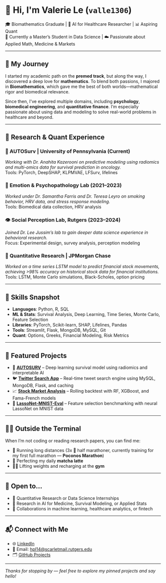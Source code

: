 # 👋 Hi, I'm Valerie Le (`valle1306`)

🎓 Biomathematics Graduate | 🧬 AI for Healthcare Researcher | 📊 Aspiring Quant  
📍 Currently a Master’s Student in Data Science | ☁️ Passionate about Applied Math, Medicine & Markets

---

## 🧭 My Journey

I started my academic path on the **premed track**, but along the way, I discovered a deep love for **mathematics**. To blend both passions, I majored in **Biomathematics**, which gave me the best of both worlds—mathematical rigor and biomedical relevance.

Since then, I've explored multiple domains, including **psychology**, **biomedical engineering**, and **quantitative finance**. I’m especially passionate about using data and modeling to solve real-world problems in healthcare and beyond.

---

## 🔬 Research & Quant Experience

### 🧠 AUTOSurv | University of Pennsylvania (Current)  
*Working with Dr. Anahita Kazerooni on predictive modeling using radiomics and multi-omics data for survival prediction in oncology.*  
Tools: PyTorch, DeepSHAP, KLPMVAE, LFSurv, lifelines

### 🧪 Emotion & Psychopathology Lab (2021–2023)  
*Worked under Dr. Samantha Farris and Dr. Teresa Leyro on smoking behavior, HRV data, and stress response modeling.*  
Tools: Biomedical data collection, HRV analysis

### 👁️ Social Perception Lab, Rutgers (2023–2024)  
*Joined Dr. Lee Jussim’s lab to gain deeper data science experience in behavioral research.*  
Focus: Experimental design, survey analysis, perception modeling

### 💼 Quantitative Research | JPMorgan Chase  
*Worked on a time series LSTM model to predict financial stock movements, achieving >98% accuracy on historical stock data for financial institutions.*  
Tools: LSTM, Monte Carlo simulations, Black-Scholes, option pricing

---

## 🔧 Skills Snapshot

- **Languages**: Python, R, SQL  
- **ML & Stats**: Survival Analysis, Deep Learning, Time Series, Monte Carlo, Feature Selection  
- **Libraries**: PyTorch, Scikit-learn, SHAP, Lifelines, Pandas  
- **Tools**: Streamlit, Flask, MongoDB, MySQL, Git  
- **Quant**: Options, Greeks, Financial Modeling, Risk Metrics

---

## 📌 Featured Projects

- 🧬 **[AUTOSURV](https://github.com/valle1306/AUTOSURV)** – Deep learning survival model using radiomics and interpretable AI  
- 🐦 **[Twitter Search App](https://github.com/valle1306/Twitter-Search-Application)** – Real-time tweet search engine using MySQL, MongoDB, Flask, and caching  
- 📈 **[Stock Market Analysis](https://github.com/valle1306/Stock-Market-Analysis)** – Rolling backtest with RF, XGBoost, and Fama-French models  
- 🔎 **[LassoNet-MNIST-Eval](https://github.com/valle1306/LassoNet-MNIST-Eval)** – Feature selection benchmarking with neural LassoNet on MNIST data

---

## 🏃‍♀️ Outside the Terminal

When I’m not coding or reading research papers, you can find me:
- 🏃 Running long distances (3x 🥈 half marathoner, currently training for my first full marathon — **Poconos Marathon**)  
- 🧋 Perfecting my daily **matcha latte**  
- 🏋️‍♀️ Lifting weights and recharging at the **gym**

---

## 🌱 Open to...

- 💼 Quantitative Research or Data Science Internships  
- 🧪 Research in AI for Medicine, Survival Modeling, or Applied Stats  
- 🤝 Collaborations in machine learning, healthcare analytics, or fintech  

---

## 📬 Connect with Me

- 🌐 [LinkedIn](https://www.linkedin.com/in/hpl14)  
- 📧 Email: hpl14@scarletmail.rutgers.edu 
- 🗂️ [GitHub Projects](https://github.com/valle1306)

---

_Thanks for stopping by — feel free to explore my pinned projects and say hello!_

